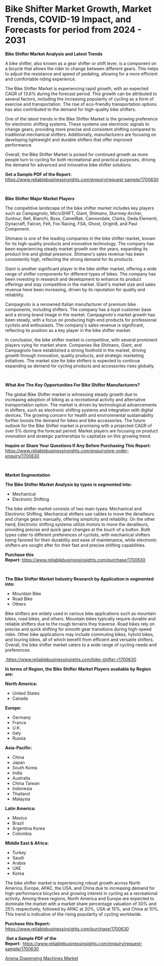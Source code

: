 <p><h1>Bike Shifter Market Growth, Market Trends, COVID-19 Impact, and Forecasts for period from 2024 - 2031</h1></p><p><strong>Bike Shifter Market Analysis and Latest Trends</strong></p>
<p><p>A bike shifter, also known as a gear shifter or shift lever, is a component on a bicycle that allows the rider to change between different gears. This helps to adjust the resistance and speed of pedaling, allowing for a more efficient and comfortable riding experience.</p><p>The Bike Shifter Market is experiencing rapid growth, with an expected CAGR of 13.6% during the forecast period. This growth can be attributed to several factors, including the increasing popularity of cycling as a form of exercise and transportation. The rise of eco-friendly transportation options has also contributed to the demand for high-quality bike shifters.</p><p>One of the latest trends in the Bike Shifter Market is the growing preference for electronic shifting systems. These systems use electronic signals to change gears, providing more precise and consistent shifting compared to traditional mechanical shifters. Additionally, manufacturers are focusing on developing lightweight and durable shifters that offer improved performance.</p><p>Overall, the Bike Shifter Market is poised for continued growth as more people turn to cycling for both recreational and practical purposes, driving the demand for advanced and innovative bike shifter solutions.</p></p>
<p><strong>Get a Sample PDF of the Report:&nbsp;</strong> <a href="https://www.reliablebusinessinsights.com/enquiry/request-sample/1700630">https://www.reliablebusinessinsights.com/enquiry/request-sample/1700630</a></p>
<p>&nbsp;</p>
<p><strong>Bike Shifter Major Market Players</strong></p>
<p><p>The competitive landscape of the bike shifter market includes key players such as Campagnolo, MicroSHIFT, Giant, Shimano, Sturmey-Archer, Suntour, Bell, Bianchi, Boss, CamelBak, Cannondale, Clarks, Deda Elementi, Dynacraft, Falcon, Felt, Fox Racing, FSA, Ghost, Origin8, and Paul Component.</p><p>Shimano is one of the leading companies in the bike shifter market, known for its high-quality products and innovative technology. The company has been experiencing steady market growth over the years, expanding its product line and global presence. Shimano's sales revenue has been consistently high, reflecting the strong demand for its products.</p><p>Giant is another significant player in the bike shifter market, offering a wide range of shifter components for different types of bikes. The company has been investing in research and development to enhance its product offerings and stay competitive in the market. Giant's market size and sales revenue have been increasing, driven by its reputation for quality and reliability.</p><p>Campagnolo is a renowned Italian manufacturer of premium bike components, including shifters. The company has a loyal customer base and a strong brand image in the market. Campagnolo's market growth has been steady, with a focus on producing high-end products for professional cyclists and enthusiasts. The company's sales revenue is significant, reflecting its position as a key player in the bike shifter market.</p><p>In conclusion, the bike shifter market is competitive, with several prominent players vying for market share. Companies like Shimano, Giant, and Campagnolo have established a strong foothold in the market, driving growth through innovation, quality products, and strategic marketing initiatives. The market size for bike shifters is expected to continue expanding as demand for cycling products and accessories rises globally.</p></p>
<p>&nbsp;</p>
<p><strong>What Are The Key Opportunities For Bike Shifter Manufacturers?</strong></p>
<p><p>The global Bike Shifter market is witnessing steady growth due to increasing adoption of biking as a recreational activity and alternative transportation option. The market is driven by technological advancements in shifters, such as electronic shifting systems and integration with digital devices. The growing concern for health and environmental sustainability further boosts the demand for bikes and bike accessories. The future outlook for the Bike Shifter market is promising with a projected CAGR of over 5% during the forecast period. Market players are focusing on product innovation and strategic partnerships to capitalize on this growing trend.</p></p>
<p><strong>Inquire or Share Your Questions If Any Before Purchasing This Report:</strong> <a href="https://www.reliablebusinessinsights.com/enquiry/pre-order-enquiry/1700630">https://www.reliablebusinessinsights.com/enquiry/pre-order-enquiry/1700630</a></p>
<p>&nbsp;</p>
<p><strong>Market Segmentation</strong></p>
<p><strong>The Bike Shifter Market Analysis by types is segmented into:</strong></p>
<p><ul><li>Mechanical</li><li>Electronic Shifting</li></ul></p>
<p><p>The bike shifter market consists of two main types: Mechanical and Electronic Shifting. Mechanical shifters use cables to move the derailleurs and change gears manually, offering simplicity and reliability. On the other hand, Electronic shifting systems utilize motors to move the derailleurs, providing precise and quick gear changes at the touch of a button. Both types cater to different preferences of cyclists, with mechanical shifters being favored for their durability and ease of maintenance, while electronic shifters are sought after for their fast and precise shifting capabilities.</p></p>
<p><strong>Purchase this Report:&nbsp;</strong><a href="https://www.reliablebusinessinsights.com/purchase/1700630">https://www.reliablebusinessinsights.com/purchase/1700630</a></p>
<p>&nbsp;</p>
<p><strong>The Bike Shifter Market Industry Research by Application is segmented into:</strong></p>
<p><ul><li>Mountain Bike</li><li>Road Bike</li><li>Others</li></ul></p>
<p><p>Bike shifters are widely used in various bike applications such as mountain bikes, road bikes, and others. Mountain bikes typically require durable and reliable shifters due to the rough terrains they traverse. Road bikes rely on precise and quick shifting for smooth gear transitions during high-speed rides. Other bike applications may include commuting bikes, hybrid bikes, and touring bikes, all of which benefit from efficient and versatile shifters. Overall, the bike shifter market caters to a wide range of cycling needs and preferences.</p></p>
<p><a href="https://www.reliablebusinessinsights.com/bike-shifter-r1700630">&nbsp;https://www.reliablebusinessinsights.com/bike-shifter-r1700630</a></p>
<p><strong>In terms of Region, the Bike Shifter Market Players available by Region are:</strong></p>
<p>
    <p> <strong> North America: </strong>
        <ul>
            <li>United States</li>
            <li>Canada</li>
        </ul>
        </p> 
    <p> <strong> Europe: </strong>
        <ul>
            <li>Germany</li>
            <li>France</li>
            <li>U.K.</li>
            <li>Italy</li>
            <li>Russia</li>
        </ul>
        </p> 
    <p> <strong> Asia-Pacific: </strong>
        <ul>
            <li>China</li>
            <li>Japan</li>
            <li>South Korea</li>
            <li>India</li>
            <li>Australia</li>
            <li>China Taiwan</li>
            <li>Indonesia</li>
            <li>Thailand</li>
            <li>Malaysia</li>
        </ul>
        </p> 
    <p> <strong> Latin America: </strong>
        <ul>
            <li>Mexico</li>
            <li>Brazil</li>
            <li>Argentina Korea</li>
            <li>Colombia</li>
        </ul>
        </p> 
    <p> <strong> Middle East & Africa: </strong>
        <ul>
            <li>Turkey</li>
            <li>Saudi</li>
            <li>Arabia</li>
            <li>UAE</li>
            <li>Korea</li>
        </ul>
    </p>
    </p>
<p><p>The bike shifter market is experiencing robust growth across North America, Europe, APAC, the USA, and China due to increasing demand for high-performance bicycles and growing interest in cycling as a recreational activity. Among these regions, North America and Europe are expected to dominate the market with a market share percentage valuation of 30% and 25% respectively, followed by APAC at 20%, USA at 15%, and China at 10%. This trend is indicative of the rising popularity of cycling worldwide.</p></p>
<p><strong>Purchase this Report: </strong><a href="https://www.reliablebusinessinsights.com/purchase/1700630">https://www.reliablebusinessinsights.com/purchase/1700630</a></p>
<p>&nbsp;<strong>Get a Sample PDF of the Report:&nbsp;&nbsp;</strong><a href="https://www.reliablebusinessinsights.com/enquiry/request-sample/1700630">https://www.reliablebusinessinsights.com/enquiry/request-sample/1700630</a></p>
<p><strong></strong></p>
<p><p><a href="https://github.com/provorikovar/Market-Research-Report-List-5/blob/main/aroma-dispensing-machines-market.md">Aroma Dispensing Machines Market</a></p></p>